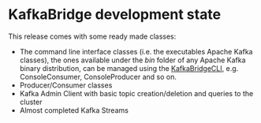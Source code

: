 # KafkaBridge development state

This release comes with some ready made classes:

* The command line interface classes (i.e. the executables Apache Kafka classes), the ones available under the _bin_ folder of any Apache Kafka binary distribution, can be managed using the [KafkaBridgeCLI](usageCLI.md), e.g. ConsoleConsumer, ConsoleProducer and so on. 
* Producer/Consumer classes
* Kafka Admin Client with basic topic creation/deletion and queries to the cluster
* Almost completed Kafka Streams
